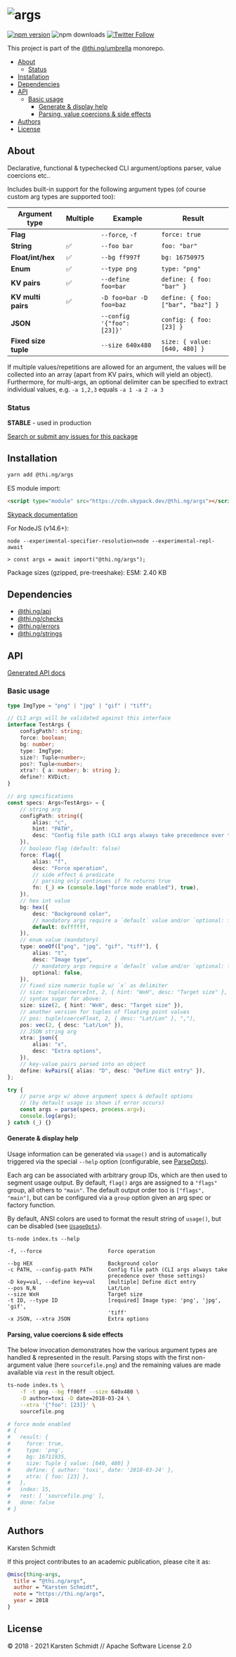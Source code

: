 <!-- This file is generated - DO NOT EDIT! -->

# ![args](https://media.thi.ng/umbrella/banners/thing-args.svg?396fd2a1)

[![npm version](https://img.shields.io/npm/v/@thi.ng/args.svg)](https://www.npmjs.com/package/@thi.ng/args)
![npm downloads](https://img.shields.io/npm/dm/@thi.ng/args.svg)
[![Twitter Follow](https://img.shields.io/twitter/follow/thing_umbrella.svg?style=flat-square&label=twitter)](https://twitter.com/thing_umbrella)

This project is part of the
[@thi.ng/umbrella](https://github.com/thi-ng/umbrella/) monorepo.

- [About](#about)
  - [Status](#status)
- [Installation](#installation)
- [Dependencies](#dependencies)
- [API](#api)
  - [Basic usage](#basic-usage)
    - [Generate & display help](#generate--display-help)
    - [Parsing, value coercions & side effects](#parsing-value-coercions--side-effects)
- [Authors](#authors)
- [License](#license)

## About

Declarative, functional & typechecked CLI argument/options parser, value coercions etc..

Includes built-in support for the following argument types (of course custom arg types are supported too):

| **Argument type**    | **Multiple** | **Example**                | **Result**                        |
|----------------------|--------------|----------------------------|-----------------------------------|
| **Flag**             |              | `--force`, `-f`            | `force: true`                     |
| **String**           | ✅            | `--foo bar`                | `foo: "bar"`                      |
| **Float/int/hex**    | ✅            | `--bg ff997f`              | `bg: 16750975`                    |
| **Enum**             | ✅            | `--type png`               | `type: "png"`                     |
| **KV pairs**         | ✅            | `--define foo=bar`         | `define: { foo: "bar" }`          |
| **KV multi pairs**   | ✅            | `-D foo=bar -D foo=baz`    | `define: { foo: ["bar", "baz"] }` |
| **JSON**             |              | `--config '{"foo": [23]}'` | `config: { foo: [23] }`           |
| **Fixed size tuple** |              | `--size 640x480`           | `size: { value: [640, 480] }`     |

If multiple values/repetitions are allowed for an argument, the values will be
collected into an array (apart from KV pairs, which will yield an object).
Furthermore, for multi-args, an optional delimiter can be specified to extract
individual values, e.g. `-a 1,2,3` equals `-a 1 -a 2 -a 3`

### Status

**STABLE** - used in production

[Search or submit any issues for this package](https://github.com/thi-ng/umbrella/issues?q=%5Bargs%5D+in%3Atitle)

## Installation

```bash
yarn add @thi.ng/args
```

ES module import:

```html
<script type="module" src="https://cdn.skypack.dev/@thi.ng/args"></script>
```

[Skypack documentation](https://docs.skypack.dev/)

For NodeJS (v14.6+):

```text
node --experimental-specifier-resolution=node --experimental-repl-await

> const args = await import("@thi.ng/args");
```

Package sizes (gzipped, pre-treeshake): ESM: 2.40 KB

## Dependencies

- [@thi.ng/api](https://github.com/thi-ng/umbrella/tree/develop/packages/api)
- [@thi.ng/checks](https://github.com/thi-ng/umbrella/tree/develop/packages/checks)
- [@thi.ng/errors](https://github.com/thi-ng/umbrella/tree/develop/packages/errors)
- [@thi.ng/strings](https://github.com/thi-ng/umbrella/tree/develop/packages/strings)

## API

[Generated API docs](https://docs.thi.ng/umbrella/args/)

### Basic usage

```ts
type ImgType = "png" | "jpg" | "gif" | "tiff";

// CLI args will be validated against this interface
interface TestArgs {
    configPath?: string;
    force: boolean;
    bg: number;
    type: ImgType;
    size?: Tuple<number>;
    pos?: Tuple<number>;
    xtra?: { a: number; b: string };
    define?: KVDict;
}

// arg specifications
const specs: Args<TestArgs> = {
    // string arg
    configPath: string({
        alias: "c",
        hint: "PATH",
        desc: "Config file path (CLI args always take precedence over those settings)",
    }),
    // boolean flag (default: false)
    force: flag({
        alias: "f",
        desc: "Force operation",
        // side effect & predicate
        // parsing only continues if fn returns true
        fn: (_) => (console.log("force mode enabled"), true),
    }),
    // hex int value
    bg: hex({
        desc: "Background color",
        // mandatory args require a `default` value and/or `optional: false`
        default: 0xffffff,
    }),
    // enum value (mandatory)
    type: oneOf(["png", "jpg", "gif", "tiff"], {
        alias: "t",
        desc: "Image type",
        // mandatory args require a `default` value and/or `optional: false`
        optional: false,
    }),
    // fixed size numeric tuple w/ `x` as delimiter
    // size: tuple(coerceInt, 2, { hint: "WxH", desc: "Target size" }, "x"),
    // syntax sugar for above:
    size: size(2, { hint: "WxH", desc: "Target size" }),
    // another version for tuples of floating point values
    // pos: tuple(coerceFloat, 2, { desc: "Lat/Lon" }, ","),
    pos: vec(2, { desc: "Lat/Lon" }),
    // JSON string arg
    xtra: json({
        alias: "x",
        desc: "Extra options",
    }),
    // key-value pairs parsed into an object
    define: kvPairs({ alias: "D", desc: "Define dict entry" }),
};

try {
    // parse argv w/ above argument specs & default options
    // (by default usage is shown if error occurs)
    const args = parse(specs, process.argv);
    console.log(args);
} catch (_) {}
```

#### Generate & display help

Usage information can be generated via `usage()` and is automatically triggered
via the special `--help` option (configurable, see
[ParseOpts](https://docs.thi.ng/umbrella/args/interfaces/parseopts.html)).

Each arg can be associated with arbitrary group IDs, which are then used to
segment usage output. By default, `flag()` args are assigned to a `"flags"`
group, all others to `"main"`. The default output order too is `["flags",
"main"]`, but can be configured via a `group` option given an arg spec or
factory function.

By default, ANSI colors are used to format the result string of `usage()`, but
can be disabled (see
[`UsageOpts`](https://docs.thi.ng/umbrella/args/interfaces/usageopts.html)).

```text
ts-node index.ts --help

-f, --force                     Force operation

--bg HEX                        Background color
-c PATH, --config-path PATH     Config file path (CLI args always take
                                precedence over those settings)
-D key=val, --define key=val    [multiple] Define dict entry
--pos N,N                       Lat/Lon
--size WxH                      Target size
-t ID, --type ID                [required] Image type: 'png', 'jpg', 'gif',
                                'tiff'
-x JSON, --xtra JSON            Extra options
```

#### Parsing, value coercions & side effects

The below invocation demonstrates how the various argument types are handled &
represented in the result. Parsing stops with the first non-argument value (here
`sourcefile.png`) and the remaining values are made available via `rest` in the
result object.

```bash
ts-node index.ts \
    -f -t png --bg ff00ff --size 640x480 \
    -D author=toxi -D date=2018-03-24 \
    --xtra '{"foo": [23]}' \
    sourcefile.png

# force mode enabled
# {
#   result: {
#     force: true,
#     type: 'png',
#     bg: 16711935,
#     size: Tuple { value: [640, 480] }
#     define: { author: 'toxi', date: '2018-03-24' },
#     xtra: { foo: [23] },
#   },
#   index: 15,
#   rest: [ 'sourcefile.png' ],
#   done: false
# }
```

## Authors

Karsten Schmidt

If this project contributes to an academic publication, please cite it as:

```bibtex
@misc{thing-args,
  title = "@thi.ng/args",
  author = "Karsten Schmidt",
  note = "https://thi.ng/args",
  year = 2018
}
```

## License

&copy; 2018 - 2021 Karsten Schmidt // Apache Software License 2.0
